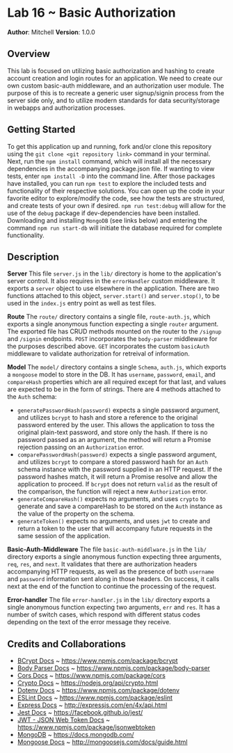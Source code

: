 # Lab 16 ~ Basic Authorization

**Author**: Mitchell
**Version**: 1.0.0

## Overview
This lab is focused on utilizing basic authorization and hashing to create account creation and login routes for an application. We need to create our own custom basic-auth middleware, and an authorization user module. The purpose of this is to recreate a generic user signup/signin process from the server side only, and to utilize modern standards for data security/storage in webapps and authorization processes.

## Getting Started
To get this application up and running, fork and/or clone this repository using the `git clone <git repository link>` command in your terminal. Next, run the `npm install` command, which will install all the necessary dependencies in the accompanying package.json file. If wanting to view tests, enter `npm install -D` into the command line. After those packages have installed, you can run `npm test` to explore the included tests and functionality of their respective solutions. You can open up the code in your favorite editor to explore/modify the code, see how the tests are structured, and create tests of your own if desired. `npm run test:debug` will allow for the use of the `debug` package if dev-dependencies have been installed. Downloading and installing `MongoDB` (see links below) and entering the command `npm run start-db` will initiate the database required for complete functionality.

## Description
**Server** 
This file `server.js` in the `lib/` directory is home to the application's server control. It also requires in the `errorHandler` custom middleware. It exports a `server` object to use elsewhere in the application. There are two functions attached to this object, `server.start()` and `server.stop()`, to be used in the `index.js` entry point as well as test files.

**Route**
The `route/` directory contains a single file, `route-auth.js`, which exports a single anonymous function expecting a single `router` argument. The exported file has CRUD methods mounted on the router to the `/signup` and `/signin` endpoints. `POST` incorporates the `body-parser` middleware for the purposes described above. `GET` incorporates the custom `basicAuth` middleware to validate authorization for retreival of information.

**Model**
The `model/` directory contains a single `Schema`, `auth.js`, which exports a `mongoose` model to store in the DB. It has `username`, `password`, `email`, and `compareHash` properties which are all required except for that last, and values are expected to be in the form of strings. There are 4 methods attached to the `Auth` schema:
* `generatePasswordHash(password)` expects a single password argument, and utilizes `bcrypt` to hash and store a reference to the original password entered by the user. This allows the application to toss the original plain-text password, and store only the hash. If there is no password passed as an argument, the method will return a Promise rejection passing on an `Authorization` error.
* `comparePasswordHash(password)` expects a single password argument, and utilizes `bcrypt` to compare a stored password hash for an `Auth` schema instance with the password supplied in an HTTP request. If the password hashes match, it will return a Promise resolve and allow the application to proceed. If `bcrypt` does not return `valid` as the result of the comparison, the function will reject a new `Authorization` error.
* `generateCompareHash()` expects no arguments, and uses `crypto` to generate and save a compareHash to be stored on the `Auth` instance as the value of the property on the schema.
* `generateToken()` expects no arguments, and uses `jwt` to create and return a token to the user that will accompany future requests in the same session of the application.

**Basic-Auth-Middleware**
The file `basic-auth-middlware.js` in the `lib/` directory exports a single anonymous function expecting three arguments, `req`, `res`, and `next`. It validates that there are authorization headers accompanying HTTP requests, as well as the presence of both `username` and `password` information sent along in those headers. On success, it calls next at the end of the function to continue the processing of the request. 

**Error-handler**
The file `error-handler.js` in the `lib/` directory exports a single anonymous function expecting two arguments, `err` and `res`. It has a number of switch cases, which respond with different status codes depending on the text of the error message they receive. 


## Credits and Collaborations
* [BCrypt Docs](https://www.npmjs.com/package/bcrypt) ~ https://www.npmjs.com/package/bcrypt
* [Body Parser Docs](https://www.npmjs.com/package/body-parser) ~ https://www.npmjs.com/package/body-parser
* [Cors Docs](https://www.npmjs.com/package/cors) ~ https://www.npmjs.com/package/cors
* [Crypto Docs](https://nodejs.org/api/crypto.html) ~ https://nodejs.org/api/crypto.html
* [Dotenv Docs](https://www.npmjs.com/package/dotenv) ~ https://www.npmjs.com/package/dotenv
* [ESLint Docs](https://www.npmjs.com/package/eslint) ~ https://www.npmjs.com/package/eslint
* [Express Docs](http://expressjs.com/en/4x/api.html) ~ http://expressjs.com/en/4x/api.html
* [Jest Docs](https://facebook.github.io/jest/) ~ https://facebook.github.io/jest/
* [JWT - JSON Web Token Docs](https://www.npmjs.com/package/jsonwebtoken) ~ https://www.npmjs.com/package/jsonwebtoken
* [MongoDB](https://docs.mongodb.com/) ~ https://docs.mongodb.com/
* [Mongoose Docs](http://mongoosejs.com/docs/guide.html) ~ http://mongoosejs.com/docs/guide.html